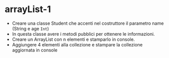 # arrayList-1
- Creare una classe Student che accenti nel costruttore il parametro name (String e age `Int`)
- In questa classe avere i metodi pubblici per ottenere le informazioni.
- Creare un ArrayList con n elementi e stamparlo in console.
- Aggiungere 4 elementi alla collezione e stampare la collezione aggiornata in console
